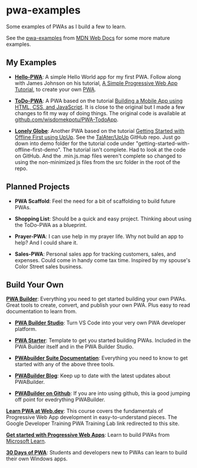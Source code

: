 # pwa-examples

Some examples of PWAs as I build a few to learn.

See the [pwa-examples](https://github.com/mdn/pwa-examples) from [MDN Web Docs](https://github.com/mdn) for some more mature examples.


## My Examples
 - [**Hello-PWA**](hello-pwa): A simple Hello World app for my first PWA. Follow along with James Johnson on his tutorial, [A Simple Progressive Web App Tutorial](https://medium.com/james-johnson/a-simple-progressive-web-app-tutorial-f9708e5f2605), to create your own [PWA](https://github.com/jamesjohnson280/hello-pwa).
 
 - [**ToDo-PWA**](todo-pwa): A PWA based on the tutorial [Building a Mobile App using HTML, CSS, and JavaScript](https://blog.openreplay.com/building-a-mobile-app-using-html-css-and-js). It is close to the original but I made a few changes to fit my way of doing things. The original code is available at [github.com/wisdomekpotu/PWA-TodoApp](https://github.com/wisdomekpotu/PWA-TodoApp).

- [**Lonely Globe**](lonely-globe): Another PWA based on the tutorial [Getting Started with Offline First using UpUp](https://www.talater.com/upup/getting-started-with-offline-first.html). See the [TalAter/UpUp](https://github.com/TalAter/UpUp/tree/master/demo/getting-started-with-offline-first-demo) GitHub repo. Just go down into demo folder for the tutorial code under "getting-started-with-offline-first-demo". The tutorial isn't complete. Had to look at the code on GitHub. And the .min.js.map files weren't complete so changed to using the non-minimized js files from the src folder in the root of the repo.

## Planned Projects

- **PWA Scaffold**: Feel the need for a bit of scaffolding to build future PWAs.

- **Shopping List**: Should be a quick and easy project. Thinking about using the ToDo-PWA as a blueprint.

- **Prayer-PWA**: I can use help in my prayer life. Why not build an app to help? And I could share it.

- **Sales-PWA**: Personal sales app for tracking customers, sales, and expenses. Could come in handy come tax time. Inspired by my spouse's Color Street sales business.

## Build Your Own

[**PWA Builder**](https://www.pwabuilder.com/): Everything you need to get started building your own PWAs. Great tools to create, convert, and publish your own PWA. Plus easy to read documentation to learn from.

- [**PWA Builder Studio**](https://marketplace.visualstudio.com/items?itemName=PWABuilder.pwa-studio): Turn VS Code into your very own PWA developer platform.

- [**PWA Starter**](https://github.com/pwa-builder/pwa-starter): Template to get you started building PWAs. Included in the PWA Builder itself and in the PWA Builder Studio.

- [**PWAbuilder Suite Documentation**](https://docs.pwabuilder.com/#/): Everything you need to know to get started with any of the above three tools.

- [**PWABuilder Blog**](https://blog.pwabuilder.com/): Keep up to date with the latest updates about PWABuilder.

- [**PWABuilder on Github**](https://github.com/pwa-builder/PWABuilder): If you are into using github, this ia good jumping off point for evedrything PWABuilder.

[**Learn PWA at Web.dev**](https://web.dev/learn/pwa/): This course covers the fundamentals of Progressive Web App development in easy-to-understand pieces. The Google Developer Training PWA Training Lab link redirected to this site.

[**Get started with Progressive Web Apps**](https://learn.microsoft.com/en-us/microsoft-edge/progressive-web-apps-chromium/how-to/): Learn to build PWAs from [Microsoft Learn](https://learn.microsoft.com/en-us/).

[**30 Days of PWA**](https://microsoft.github.io/win-student-devs/#/30DaysOfPWA/): Students and developers new to PWAs can learn to build their own Windows apps.

